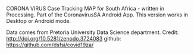 CORONA VIRUS Case Tracking MAP for South Africa - written in Processing. Part of the CoronavirusSA Android App. This version works in Desktop or Android mode.

Data comes from Pretoria University Data Science department. 
Credit: http://doi.org/10.5281/zenodo.3724083 
github: https://github.com/dsfsi/covid19za/


